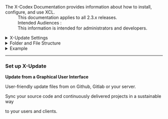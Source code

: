 <dl>
  <dt>The X-Codex Documentation provides information about how to install, configure, and use XCL.</dt>
  <dd><span class="iconify" data-icon="mdi:cube-scan" data-width="18px" data-height="18px"></span> This documentation applies to all 2.3.x releases.</dd>
  <dd><span class="iconify" data-icon="mdi:account-multiple" data-width="18px" data-height="18px"></span> Intended Audiences :</dd>
  <dd>This information is intended for administrators and developers.</dd>
</dl>

<details>
<summary style="cursor: pointer;">X-Update Settings</summary>

- Managing Your X-Update Settings

</details>

<details>
<summary style="cursor: pointer;">Folder and File Structure</summary>

- Fundamentals of the folder structure and how files are organized.

</details>

<details>
<summary style="cursor: pointer;">Example</summary>

- An Example of a Continuous Integration Delivery

</details>

-----

### Set up X-Update

**Update from a Graphical User Interface**

User-friendly update files from on Github, Gitlab or your server.

Sync your source code and continuously delivered projects in a sustainable way

to your users and clients.

